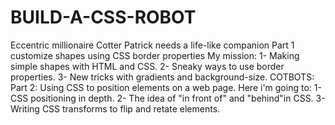 # BUILD-A-CSS-ROBOT

Eccentric millionaire Cotter Patrick needs a life-like companion
Part 1 customize shapes using CSS border properties
My mission:
1- Making simple shapes with HTML and CSS.
2- Sneaky ways to use border properties.
3- New tricks with gradients and background-size.
COTBOTS:
Part 2: Using CSS to position elements on a web page.
Here i'm going to:
1- CSS positioning in depth.
2- The idea of "in front of" and "behind"in CSS.
3- Writing CSS transforms to flip and retate elements.
